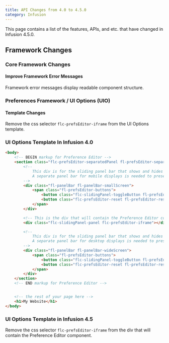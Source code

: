 ```yaml
---
title: API Changes from 4.0 to 4.5.0
category: Infusion
---
```


This page contains a list of the features, APIs, and etc. that have changed in Infusion 4.5.0.

## Framework Changes

### Core Framework Changes

#### Improve Framework Error Messages

Framework error messages display readable component structure.

### Preferences Framework / UI Options (UIO)

#### Template Changes

Remove the css selector `flc-prefsEditor-iframe` from the UI Options template.

### UI Options Template In Infusion 4.0

```html
<body>
    <!-- BEGIN markup for Preference Editor -->
    <section class="flc-prefsEditor-separatedPanel fl-prefsEditor-separatedPanel">
        <!--
            This div is for the sliding panel bar that shows and hides the Preference Editor controls in the mobile view.
            A separate panel bar for mobile displays is needed to preserver the correct tab order.
        -->
        <div class="fl-panelBar fl-panelBar-smallScreen">
            <span class="fl-prefsEditor-buttons">
                <button class="flc-slidingPanel-toggleButton fl-prefsEditor-showHide"> Show/Hide</button>
                <button class="flc-prefsEditor-reset fl-prefsEditor-reset"><span class="fl-icon-undo"></span> Reset</button>
            </span>
        </div>

        <!-- This is the div that will contain the Preference Editor component -->
        <div class="flc-slidingPanel-panel flc-prefsEditor-iframe"></div>

        <!--
            This div is for the sliding panel bar that shows and hides the Preference Editor controls in the desktop view.
            A separate panel bar for desktop displays is needed to preserver the correct tab order.
        -->
        <div class="fl-panelBar fl-panelBar-wideScreen">
            <span class="fl-prefsEditor-buttons">
                <button class="flc-slidingPanel-toggleButton fl-prefsEditor-showHide"> Show/Hide</button>
                <button class="flc-prefsEditor-reset fl-prefsEditor-reset"><span class="fl-icon-undo"></span> Reset</button>
            </span>
        </div>
    </section>
    <!-- END markup for Preference Editor -->


    <!-- the rest of your page here -->
    <h1>My Website</h1>
</body>
```

### UI Options Template in Infusion 4.5

Remove the css selector `flc-prefsEditor-iframe` from the div that will contain the Preference Editor component.
